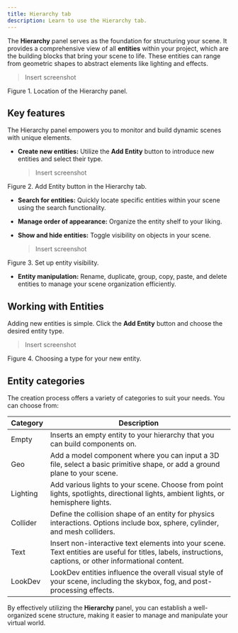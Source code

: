 ```yaml
---
title: Hierarchy tab
description: Learn to use the Hierarchy tab.
---
```


The **Hierarchy** panel serves as the foundation for structuring your scene. It provides a comprehensive view of all **entities** within your project, which are the building blocks that bring your scene to life. These entities can range from geometric shapes to abstract elements like lighting and effects.

> Insert screenshot
> 

Figure 1. Location of the Hierarchy panel.

## Key features

The Hierarchy panel empowers you to monitor and build dynamic scenes with unique elements.

- **Create new entities:** Utilize the **Add Entity** button to introduce new entities and select their type.

    > Insert screenshot
    > 

Figure 2. Add Entity button in the Hierarchy tab.

- **Search for entities:** Quickly locate specific entities within your scene using the search functionality.
- **Manage order of appearance:** Organize the entity shelf to your liking.
- **Show and hide entities:** Toggle visibility on objects in your scene.

    > Insert screenshot
    > 

Figure 3. Set up entity visibility.

- **Entity manipulation:** Rename, duplicate, group, copy, paste, and delete entities to manage your scene organization efficiently.

## Working with Entities

Adding new entities is simple. Click the **Add Entity** button and choose the desired entity type.

> Insert screenshot
> 

Figure 4. Choosing a type for your new entity.

## Entity categories

The creation process offers a variety of categories to suit your needs. You can choose from:

| Category | Description |
| --- | --- |
| Empty | Inserts an empty entity to your hierarchy that you can build components on. |
| Geo | Add a model component where you can input a 3D file, select a basic primitive shape, or add a ground plane to your scene. |
| Lighting | Add various lights to your scene. Choose from point lights, spotlights, directional lights, ambient lights, or hemisphere lights. |
| Collider | Define the collision shape of an entity for physics interactions. Options include box, sphere, cylinder, and mesh colliders. |
| Text | Insert non-interactive text elements into your scene. Text entities are useful for titles, labels, instructions, captions, or other informational content. |
| LookDev | LookDev entities influence the overall visual style of your scene, including the skybox, fog, and post-processing effects. |

By effectively utilizing the **Hierarchy** panel, you can establish a well-organized scene structure, making it easier to manage and manipulate your virtual world.